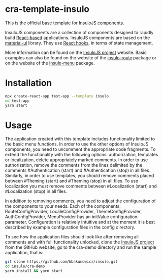 # cra-template-insulo

This is the official base template for [InsuloJS components](https://github.com/bbakunowicz/insulo).

InsuloJS components are a collection of components designed to rapidly build [React-based](https://reactjs.org/) applications. InsuloJS components are based on the [material-ui](https://material-ui.com/) library. They use [React hooks](https://reactjs.org/docs/hooks-intro.html), in terms of state management. 

More information can be found on the [InsuloJS project](https://github.com/bbakunowicz/insulo) website. Basic examples can also be found on the website of the [insulo-route](https://www.npmjs.com/package/insulo-route) package or on the website of the [insulo-menu](https://www.npmjs.com/package/insulo-menu) package.

# Installation

```sh
npx create-react-app test-app --template insulo
cd test-app
yarn start
```

# Usage

The application created with this template includes functionality limited to the basic menu functions. In order to use the other options of InsuloJS components, you need to uncomment the appropriate code fragments. To extend the functionality with the following options: authorization, templates or localization, delete appropriately marked comments. In order to use authorization, remove the comments from the lines delimited by the comments #Authentication (start) and #Authentication (stop) in all files. Similarly, in order to use templates, you should remove comments placed between #Theming (start) and #Theming (stop) in all files. To use localization you must remove comments between #Localization (start) and #Localization (stop) in all files. 

In addition to removing comments, you need to adjust the configuration of the components to your needs. Each of the components: RouteConfigProvider, LocaleConfigProvider, ThemeConfigProvider, AuthConfigProvider, MenuProvider has an initValue configuration parameter. Configuration is relatively intuitive and at the moment it is best described by example configuration files in the config directory. 

To see how the application files should look like after removing all comments and with full functionality unlocked, clone the [InsuloJS project](https://github.com/bbakunowicz/insulo) from the GitHub website, go to the cra-demo directory and run the sample application, that is:

```sh
git clone https://github.com/bbakunowicz/insulo.git
cd insulo/cra-demo
yarn install && yarn start
```
